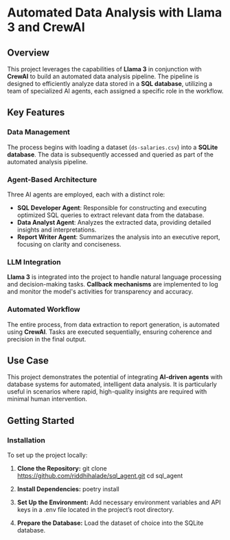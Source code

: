 # Automated Data Analysis with Llama 3 and CrewAI

## Overview
This project leverages the capabilities of **Llama 3** in conjunction with **CrewAI** to build an automated data analysis pipeline. The pipeline is designed to efficiently analyze data stored in a **SQL database**, utilizing a team of specialized AI agents, each assigned a specific role in the workflow.

## Key Features

### Data Management
The process begins with loading a dataset (`ds-salaries.csv`) into a **SQLite database**. The data is subsequently accessed and queried as part of the automated analysis pipeline.

### Agent-Based Architecture
Three AI agents are employed, each with a distinct role:

- **SQL Developer Agent**: Responsible for constructing and executing optimized SQL queries to extract relevant data from the database.
- **Data Analyst Agent**: Analyzes the extracted data, providing detailed insights and interpretations.
- **Report Writer Agent**: Summarizes the analysis into an executive report, focusing on clarity and conciseness.

### LLM Integration
**Llama 3** is integrated into the project to handle natural language processing and decision-making tasks. **Callback mechanisms** are implemented to log and monitor the model's activities for transparency and accuracy.

### Automated Workflow
The entire process, from data extraction to report generation, is automated using **CrewAI**. Tasks are executed sequentially, ensuring coherence and precision in the final output.

## Use Case
This project demonstrates the potential of integrating **AI-driven agents** with database systems for automated, intelligent data analysis. It is particularly useful in scenarios where rapid, high-quality insights are required with minimal human intervention.

## Getting Started

### Installation

To set up the project locally:

1. **Clone the Repository:**
   git clone https://github.com/riddhihalade/sql_agent.git
   cd sql_agent


2. **Install Dependencies:**
   poetry install


3. **Set Up the Environment:**
  Add necessary environment variables and API keys in a .env file located in the project’s root directory.


4. **Prepare the Database:**
   Load the dataset of choice into the SQLite database.




